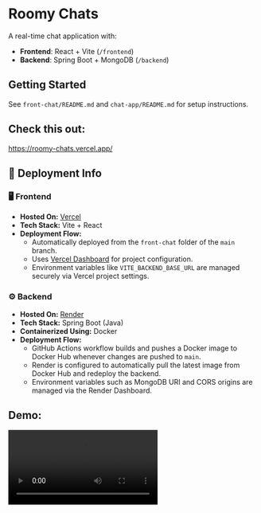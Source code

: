 # Roomy Chats

A real-time chat application with:

- **Frontend**: React + Vite (`/frontend`)
- **Backend**: Spring Boot + MongoDB (`/backend`)

## Getting Started

See `front-chat/README.md` and `chat-app/README.md` for setup instructions.

## Check this out: 
https://roomy-chats.vercel.app/

## 🚀 Deployment Info

### 🖥️ Frontend  
- **Hosted On:** [Vercel](https://vercel.com)  
- **Tech Stack:** Vite + React  
- **Deployment Flow:**  
  - Automatically deployed from the `front-chat` folder of the `main` branch.  
  - Uses [Vercel Dashboard](https://vercel.com/dashboard) for project configuration.  
  - Environment variables like `VITE_BACKEND_BASE_URL` are managed securely via Vercel project settings.  

### ⚙️ Backend  
- **Hosted On:** [Render](https://render.com)  
- **Tech Stack:** Spring Boot (Java)  
- **Containerized Using:** Docker  
- **Deployment Flow:**  
  - GitHub Actions workflow builds and pushes a Docker image to Docker Hub whenever changes are pushed to `main`.  
  - Render is configured to automatically pull the latest image from Docker Hub and redeploy the backend.  
  - Environment variables such as MongoDB URI and CORS origins are managed via the Render Dashboard.
## Demo: 


<video src="https://github.com/user-attachments/assets/fea7ab57-3602-47ff-87aa-84abfeda69bd"></video>

